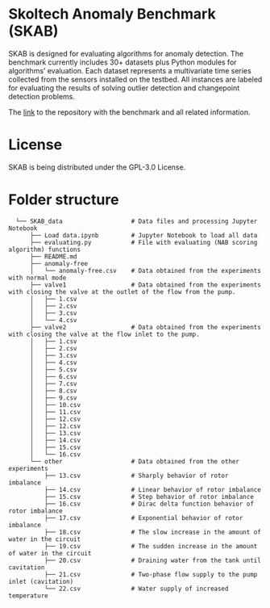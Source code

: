 # Skoltech Anomaly Benchmark (SKAB)
SKAB is designed for evaluating algorithms for anomaly detection. The benchmark currently includes 30+ datasets plus Python modules for algorithms’ evaluation. Each dataset represents a multivariate time series collected from the sensors installed on the testbed. All instances are labeled for evaluating the results of solving outlier detection and changepoint detection problems.

The [link](https://github.com/waico/SKAB) to the repository with the benchmark and all related information.

# License
SKAB is being distributed under the GPL-3.0 License.

# Folder structure
```
  └── SKAB_data                   # Data files and processing Jupyter Notebook
      ├── Load data.ipynb         # Jupyter Notebook to load all data
      ├── evaluating.py           # File with evaluating (NAB scoring algorithm) functions
      ├── README.md           
      ├── anomaly-free         
      │   └── anomaly-free.csv    # Data obtained from the experiments with normal mode
      ├── valve1                  # Data obtained from the experiments with closing the valve at the outlet of the flow from the pump.
      │   ├── 1.csv            
      │   ├── 2.csv            
      │   ├── 3.csv            
      │   └── 4.csv            	
      ├── valve2                  # Data obtained from the experiments with closing the valve at the flow inlet to the pump.
      │   ├── 1.csv            
      │   ├── 2.csv            
      │   ├── 3.csv            
      │   ├── 4.csv            
      │   ├── 5.csv            
      │   ├── 6.csv            
      │   ├── 7.csv            
      │   ├── 8.csv            
      │   ├── 9.csv            
      │   ├── 10.csv           
      │   ├── 11.csv           
      │   ├── 12.csv           
      │   ├── 12.csv           
      │   ├── 13.csv           
      │   ├── 14.csv           
      │   ├── 15.csv           
      │   └── 16.csv           
      └── other                   # Data obtained from the other experiments          
          ├── 13.csv              # Sharply behavior of rotor imbalance
          ├── 14.csv              # Linear behavior of rotor imbalance
          ├── 15.csv              # Step behavior of rotor imbalance
          ├── 16.csv              # Dirac delta function behavior of rotor imbalance
          ├── 17.csv              # Exponential behavior of rotor imbalance
          ├── 18.csv              # The slow increase in the amount of water in the circuit
          ├── 19.csv              # The sudden increase in the amount of water in the circuit
          ├── 20.csv              # Draining water from the tank until cavitation
          ├── 21.csv              # Two-phase flow supply to the pump inlet (cavitation)
          └── 22.csv              # Water supply of increased temperature
```
